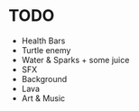 # TODO
 - Health Bars
 - Turtle enemy
 - Water & Sparks + some juice
 - SFX
 - Background
 - Lava
 - Art & Music